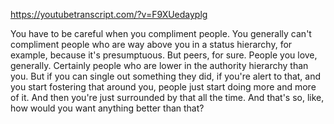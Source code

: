 https://youtubetranscript.com/?v=F9XUedayplg

 You have to be careful when you compliment people. You generally can't compliment people who are way above you in a status hierarchy, for example, because it's presumptuous. But peers, for sure. People you love, generally. Certainly people who are lower in the authority hierarchy than you. But if you can single out something they did, if you're alert to that, and you start fostering that around you, people just start doing more and more of it. And then you're just surrounded by that all the time. And that's so, like, how would you want anything better than that?